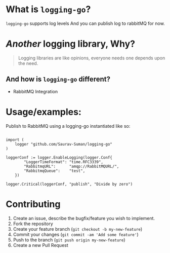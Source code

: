 # What is `logging-go`?

`logging-go` supports log levels And you can publish log to rabbitMQ for now.

# _Another_ logging library, Why?

> Logging libraries are like opinions, everyone needs one depends upon the need.


## And how is `logging-go` different?

- RabbitMQ Integration



# Usage/examples:



Publish to RabbitMQ using a logging-go instantiated like so:

```golang

import (
	logger "github.com/Saurav-Suman/logging-go"
)

loggerConf := logger.EnableLogging(logger.Conf{
		"LoggerTimeFormat": "time.RFC3339",
		"RabbitmqURL":      "amqp://RabbitMQURL/",
		"RabbitmqQueue":    "test",
	})
  
logger.Critical(loggerConf, "publish", "Divide by zero")
```



# Contributing

1. Create an issue, describe the bugfix/feature you wish to implement.
2. Fork the repository
3. Create your feature branch (`git checkout -b my-new-feature`)
4. Commit your changes (`git commit -am 'Add some feature'`)
5. Push to the branch (`git push origin my-new-feature`)
6. Create a new Pull Request


